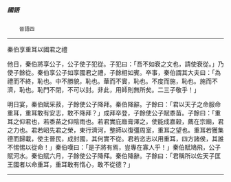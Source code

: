

##### 國語
　　`晉語四`

* * *

秦伯享重耳以國君之禮

他日，秦伯將享公子，公子使子犯從。子犯曰：「吾不如衰之文也，請使衰從。」乃使子餘從。秦伯享公子如享國君之禮，子餘相如賓。卒事，秦伯謂其大夫曰：「為禮而不終，恥也。中不勝貌，恥也。華而不實，恥也。不度而施，恥也。施而不濟，恥也。恥門不閉，不可以封。非此，用師則無所矣。二三子敬乎！」

明日宴，秦伯賦采菽，子餘使公子降拜。秦伯降辭。子餘曰：「君以天子之命服命重耳，重耳敢有安志，敢不降拜？」成拜卒登，子餘使公子賦黍苗。子餘曰：「重耳之仰君也，若黍苗之仰陰雨也。若君實庇廕膏澤之，使能成嘉穀，薦在宗廟，君之力也。君若昭先君之榮，東行濟河，整師以復彊周室，重耳之望也。重耳若獲集德而歸載，使主晉民，成封國，其何實不從。君若恣志以用重耳，四方諸侯，其誰不惕惕以從命！」秦伯嘆曰：「是子將有焉，豈專在寡人乎！」秦伯賦鳩飛，公子賦河水。秦伯賦六月，子餘使公子降拜。秦伯降辭。子餘曰：「君稱所以佐天子匡王國者以命重耳，重耳敢有惰心，敢不從德？」

* * *

